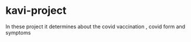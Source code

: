 # kavi-project
In these project it determines about the covid vaccination , covid form and symptoms 
